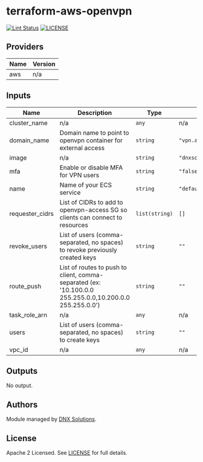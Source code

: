 # terraform-aws-openvpn

[![Lint Status](https://github.com/DNXLabs/terraform-aws-openvpn/workflows/Lint/badge.svg)](https://github.com/DNXLabs/terraform-aws-openvpn/actions)
[![LICENSE](https://img.shields.io/github/license/DNXLabs/terraform-aws-openvpn)](https://github.com/DNXLabs/terraform-aws-openvpn/blob/master/LICENSE)

<!--- BEGIN_TF_DOCS --->
## Providers

| Name | Version |
|------|---------|
| aws | n/a |

## Inputs

| Name | Description | Type | Default | Required |
|------|-------------|------|---------|:-----:|
| cluster\_name | n/a | `any` | n/a | yes |
| domain\_name | Domain name to point to openvpn container for external access | `string` | `"vpn.address"` | no |
| image | n/a | `string` | `"dnxsolutions/openvpn:2.2.0"` | no |
| mfa | Enable or disable MFA for VPN users | `string` | `"false"` | no |
| name | Name of your ECS service | `string` | `"default"` | no |
| requester\_cidrs | List of CIDRs to add to openvpn-access SG so clients can connect to resources | `list(string)` | `[]` | no |
| revoke\_users | List of users (comma-separated, no spaces) to revoke previously created keys | `string` | `""` | no |
| route\_push | List of routes to push to client, comma-separated (ex: '10.100.0.0 255.255.0.0,10.200.0.0 255.255.0.0') | `string` | `""` | no |
| task\_role\_arn | n/a | `any` | n/a | yes |
| users | List of users (comma-separated, no spaces) to create keys | `string` | `""` | no |
| vpc\_id | n/a | `any` | n/a | yes |

## Outputs

No output.
<!--- END_TF_DOCS --->

## Authors

Module managed by [DNX Solutions](https://github.com/DNXLabs).

## License

Apache 2 Licensed. See [LICENSE](https://github.com/DNXLabs/terraform-aws-network/blob/master/LICENSE) for full details.